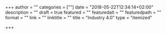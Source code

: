 +++
author = ""
categories = [""]
date = "2018-05-22T12:34:14+02:00"
description = ""
draft = true
featured = ""
featuredalt = ""
featuredpath = ""
format = ""
link = ""
linktitle = ""
title = "Industry 4.0"
type = "itemized"

+++
